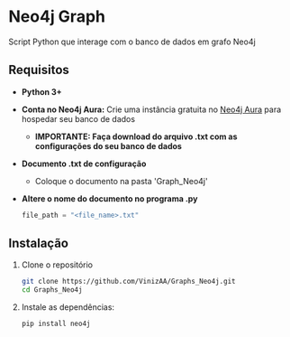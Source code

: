 # Neo4j Graph 

Script Python que interage com o banco de dados em grafo Neo4j

## Requisitos

- **Python 3+**
- **Conta no Neo4j Aura:** Crie uma instância gratuita no [Neo4j Aura](https://neo4j.com/cloud/platform/aura-graph-database/?ref=nav-get-started-cta) para hospedar seu banco de dados
    - **IMPORTANTE: Faça download do arquivo .txt com as configurações do seu banco de dados**
- **Documento .txt de configuração**
    - Coloque o documento na pasta 'Graph_Neo4j'
- **Altere o nome do documento no programa .py**

   ```python
   file_path = "<file_name>.txt"
   ```

## Instalação

1. Clone o repositório
     ```bash
    git clone https://github.com/VinizAA/Graphs_Neo4j.git
    cd Graphs_Neo4j
    ```

3. Instale as dependências:
    ```bash
    pip install neo4j
    ```

